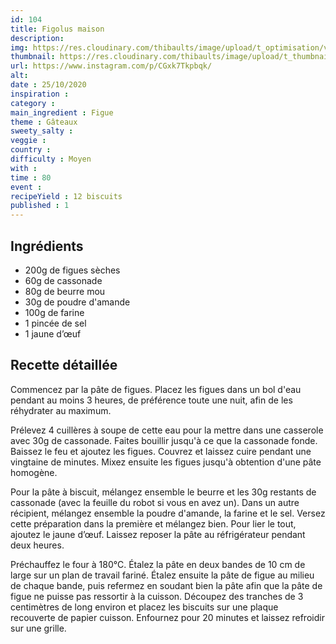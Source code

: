 ```yaml
---
id: 104
title: Figolus maison
description: 
img: https://res.cloudinary.com/thibaults/image/upload/t_optimisation/v1603827507/Recipes/20201025_figolus.jpg
thumbnail: https://res.cloudinary.com/thibaults/image/upload/t_thumbnail_josie/v1603827507/Recipes/20201025_figolus.jpg
url: https://www.instagram.com/p/CGxk7Tkpbqk/
alt: 
date : 25/10/2020
inspiration : 
category : 
main_ingredient : Figue
theme : Gâteaux
sweety_salty : 
veggie : 
country :
difficulty : Moyen
with : 
time : 80
event :
recipeYield : 12 biscuits
published : 1
---
```


## Ingrédients
 - 200g de figues sèches
 - 60g de cassonade
 - 80g de beurre mou
 - 30g de poudre d'amande
 - 100g de farine
 - 1 pincée de sel
 - 1 jaune d’œuf

## Recette détaillée
Commencez par la pâte de figues. Placez les figues dans un bol d'eau pendant au moins 3 heures, de préférence toute une nuit, afin de les réhydrater au maximum.

Prélevez 4 cuillères à soupe de cette eau pour la mettre dans une casserole avec 30g de cassonade. Faites bouillir jusqu'à ce que la cassonade fonde. Baissez le feu et ajoutez les figues. Couvrez et laissez cuire pendant une vingtaine de minutes. Mixez ensuite les figues jusqu'à obtention d'une pâte homogène.

Pour la pâte à biscuit, mélangez ensemble le beurre et les 30g restants de cassonade (avec la feuille du robot si vous en avez un). Dans un autre récipient, mélangez ensemble la poudre d'amande, la farine et le sel. Versez cette préparation dans la première et mélangez bien. Pour lier le tout, ajoutez le jaune d’œuf. Laissez reposer la pâte au réfrigérateur pendant deux heures.

Préchauffez le four à 180°C. Étalez la pâte en deux bandes de 10 cm de large sur un plan de travail fariné. Étalez ensuite la pâte de figue au milieu de chaque bande, puis refermez en soudant bien la pâte afin que la pâte de figue ne puisse pas ressortir à la cuisson. Découpez des tranches de 3 centimètres de long environ et placez les biscuits sur une plaque recouverte de papier cuisson. Enfournez pour 20 minutes et laissez refroidir sur une grille.